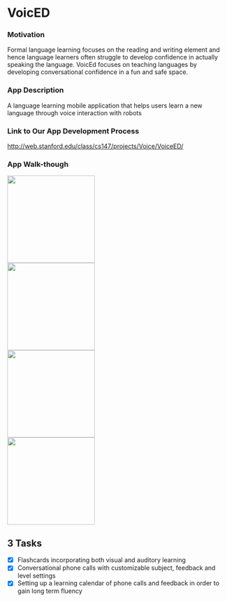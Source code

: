 # VoicED
### Motivation
Formal language learning focuses on the reading and writing element and hence language learners often struggle to develop confidence in actually speaking the language. VoicEd focuses on teaching languages by developing conversational confidence in a fun and safe space. 

### App Description
A language learning mobile application that helps users learn a new language through voice interaction with robots

### Link to Our App Development Process
http://web.stanford.edu/class/cs147/projects/Voice/VoiceED/

### App Walk-though

<img src="http://g.recordit.co/MQLg0Vtk6c.gif" width=200><br>
<img src="http://recordit.co/2nU0W8KCbG.gif" width=200><br>
<img src="http://g.recordit.co/9D7697PmAU.gif" width=200><br>
<img src="http://g.recordit.co/3HRWWyusp8.gif" width=200><br>

## 3 Tasks 
- [X] Flashcards incorporating both visual and auditory learning
- [X] Conversational phone calls with customizable subject, feedback and level settings
- [X] Setting up a learning calendar of phone calls and feedback in order to gain long term fluency
